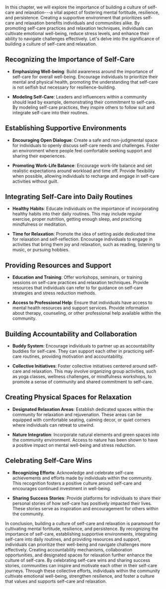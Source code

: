 
In this chapter, we will explore the importance of building a culture of self-care and relaxation---a vital aspect of fostering mental fortitude, resilience, and persistence. Creating a supportive environment that prioritizes self-care and relaxation benefits individuals and communities alike. By promoting self-care practices and relaxation techniques, individuals can cultivate emotional well-being, reduce stress levels, and enhance their ability to navigate challenges effectively. Let's delve into the significance of building a culture of self-care and relaxation.

Recognizing the Importance of Self-Care
---------------------------------------

* **Emphasizing Well-being**: Build awareness around the importance of self-care for overall well-being. Encourage individuals to prioritize their mental and physical health, promoting the understanding that self-care is not selfish but necessary for resilience-building.

* **Modeling Self-Care**: Leaders and influencers within a community should lead by example, demonstrating their commitment to self-care. By modeling self-care practices, they inspire others to follow suit and integrate self-care into their routines.

Establishing Supportive Environments
------------------------------------

* **Encouraging Open Dialogue**: Create a safe and non-judgmental space for individuals to openly discuss self-care needs and challenges. Foster an environment where people feel comfortable seeking support and sharing their experiences.

* **Promoting Work-Life Balance**: Encourage work-life balance and set realistic expectations around workload and time off. Provide flexibility when possible, allowing individuals to recharge and engage in self-care activities without guilt.

Integrating Self-Care into Daily Routines
-----------------------------------------

* **Healthy Habits**: Educate individuals on the importance of incorporating healthy habits into their daily routines. This may include regular exercise, proper nutrition, getting enough sleep, and practicing mindfulness or meditation.

* **Time for Relaxation**: Promote the idea of setting aside dedicated time for relaxation and self-reflection. Encourage individuals to engage in activities that bring them joy and relaxation, such as reading, listening to music, or pursuing hobbies.

Providing Resources and Support
-------------------------------

* **Education and Training**: Offer workshops, seminars, or training sessions on self-care practices and relaxation techniques. Provide resources that individuals can refer to for guidance on self-care strategies and stress reduction methods.

* **Access to Professional Help**: Ensure that individuals have access to mental health resources and support services. Provide information about therapy, counseling, or other professional help available within the community.

Building Accountability and Collaboration
-----------------------------------------

* **Buddy System**: Encourage individuals to partner up as accountability buddies for self-care. They can support each other in practicing self-care routines, providing motivation and accountability.

* **Collective Initiatives**: Foster collective initiatives centered around self-care and relaxation. This may involve organizing group activities, such as yoga classes, wellness challenges, or mindfulness workshops, to promote a sense of community and shared commitment to self-care.

Creating Physical Spaces for Relaxation
---------------------------------------

* **Designated Relaxation Areas**: Establish dedicated spaces within the community for relaxation and rejuvenation. These areas can be equipped with comfortable seating, calming decor, or quiet corners where individuals can retreat to unwind.

* **Nature Integration**: Incorporate natural elements and green spaces into the community environment. Access to nature has been shown to have a positive impact on mental well-being and stress reduction.

Celebrating Self-Care Wins
--------------------------

* **Recognizing Efforts**: Acknowledge and celebrate self-care achievements and efforts made by individuals within the community. This recognition fosters a positive culture around self-care and encourages continued investment in well-being.

* **Sharing Success Stories**: Provide platforms for individuals to share their personal stories of how self-care has positively impacted their lives. These stories serve as inspiration and encouragement for others within the community.

In conclusion, building a culture of self-care and relaxation is paramount for cultivating mental fortitude, resilience, and persistence. By recognizing the importance of self-care, establishing supportive environments, integrating self-care into daily routines, and providing resources and support, individuals can prioritize their well-being and navigate challenges more effectively. Creating accountability mechanisms, collaboration opportunities, and designated spaces for relaxation further enhance the culture of self-care. By celebrating self-care wins and sharing success stories, communities can inspire and motivate each other in their self-care journeys. Through these collective efforts, individuals within the community cultivate emotional well-being, strengthen resilience, and foster a culture that values and supports self-care and relaxation.
